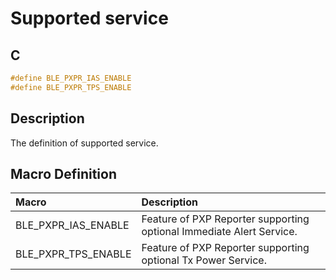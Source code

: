# Supported service

## C

```c
#define BLE_PXPR_IAS_ENABLE
#define BLE_PXPR_TPS_ENABLE
```

## Description

The definition of supported service.

## Macro Definition

|Macro|Description|
|:---|:---|
|BLE_PXPR_IAS_ENABLE|Feature of PXP Reporter supporting optional Immediate Alert Service.|
|BLE_PXPR_TPS_ENABLE|Feature of PXP Reporter supporting optional Tx Power Service.|
